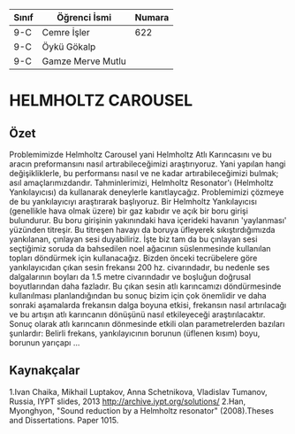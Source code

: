

Sınıf | Öğrenci İsmi  | Numara
-------|----------------|--------
9-C   | Cemre İşler | 622
9-C   | Öykü Gökalp | 
9-C   | Gamze Merve Mutlu |

#  HELMHOLTZ CAROUSEL 
## Özet
Problemimizde Helmholtz Carousel yani Helmholtz Atlı Karıncasını ve bu aracın preformansını nasıl artırabileceğimizi araştırıyoruz.  Yani yapılan hangi değişikliklerle, bu performansı nasıl ve ne kadar artırabileceğimizi bulmak; asıl amaçlarımızdandır. Tahminlerimizi, Helmholtz Resonator'ı (Helmholtz Yankılayıcısı) da kullanarak deneylerle kanıtlaycağız. Problemimizi çözmeye de bu yankılayıcıyı araştırarak başlıyoruz. Bir Helmholtz Yankılayıcısı (genellikle hava olmak üzere) bir gaz kabıdır ve açık bir boru girişi bulundurur. Bu boru girişinin yakınındaki hava içerideki havanın 'yaylanması' yüzünden titreşir. Bu titreşen havayı da boruya üfleyerek sıkıştırdığımızda yankılanan, çınlayan sesi duyabiliriz. İşte biz tam da bu çınlayan sesi seçtiğimiz soruda da bahsedilen noel ağacının süslenmesinde kullanılan topları döndürmek için kullanacağız. Bizden önceki tecrübelere göre yankılayıcıdan çıkan sesin frekansı 200 hz. civarındadır, bu nedenle ses dalgalarının boyları da 1.5 metre civarındadır ve boşluğun doğrusal boyutlarından daha fazladır. Bu çıkan sesin atlı karıncamızı döndürmesinde kullanılması planlandığından bu sonuç bizim için çok önemlidir ve daha sonraki aşamalarda frekansın dalga boyuna etkisi, frekansın nasıl artırılacağı ve bu artışın atlı karıncanın dönüşünü nasıl etkileyeceği araştırılacaktır. Sonuç olarak atlı karıncanın dönmesinde etkili olan parametrelerden bazıları şunlardır: Belirli frekans, yankılayıcının borunun (üflenen kısım) boyu, borunun yarıçapı ...

## Kaynakçalar  

 1.Ivan Chaika, Mikhail Luptakov, Anna Schetnikova, Vladislav Tumanov, Russia, IYPT slides, 2013
    http://archive.iypt.org/solutions/
 2.Han, Myonghyon, "Sound reduction by a Helmholtz resonator" (2008).Theses and Dissertations. Paper 1015.
 
